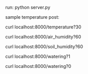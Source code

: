 run: 
python server.py


sample temperature post: 

curl localhost:8000/temperature?30

curl localhost:8000/air_humidity?60

curl localhost:8000/soil_humidity?60

curl localhost:8000/watering?1

curl localhost:8000/watering?0